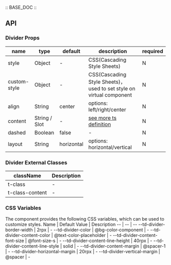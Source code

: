 :: BASE_DOC ::

## API

### Divider Props

name | type | default | description | required
-- | -- | -- | -- | --
style | Object | - | CSS(Cascading Style Sheets) | N
custom-style | Object | - | CSS(Cascading Style Sheets)，used to set style on virtual component | N
align | String | center | options: left/right/center | N
content | String / Slot | - | [see more ts definition](https://github.com/Tencent/tdesign-miniprogram/blob/develop/packages/components/common/common.ts) | N
dashed | Boolean | false | \- | N
layout | String | horizontal | options: horizontal/vertical | N

### Divider External Classes

className | Description
-- | --
t-class | \-
t-class-content | \-

### CSS Variables

The component provides the following CSS variables, which can be used to customize styles.
Name | Default Value | Description 
-- | -- | --
--td-divider-border-width | 2rpx | - 
--td-divider-color | @bg-color-component | - 
--td-divider-content-color | @text-color-placeholder | - 
--td-divider-content-font-size | @font-size-s | - 
--td-divider-content-line-height | 40rpx | - 
--td-divider-content-line-style | solid | - 
--td-divider-content-margin | @spacer-1 | - 
--td-divider-horizontal-margin | 20rpx | - 
--td-divider-vertical-margin | @spacer | -